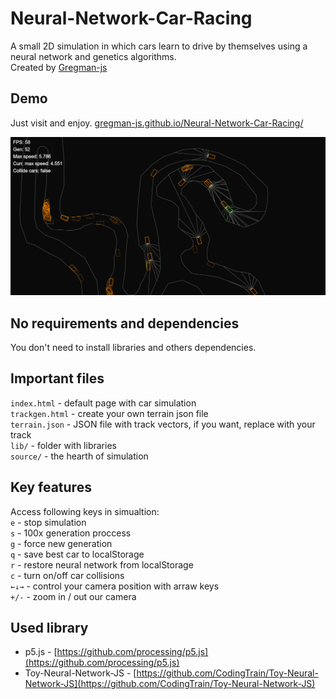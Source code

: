 # Neural-Network-Car-Racing
A small 2D simulation in which cars learn to drive by themselves using a neural network and genetics algorithms.  
Created by [Gregman-js](https://github.com/Gregman-js)

## Demo
Just visit and enjoy. [gregman-js.github.io/Neural-Network-Car-Racing/](https://gregman-js.github.io/Neural-Network-Car-Racing/)

![preview](https://raw.githubusercontent.com/Gregman-js/Neural-Network-Car-Racing/master/preview.png)

## No requirements and dependencies
You don't need to install libraries and others dependencies.

## Important files
`index.html` - default page with car simulation  
`trackgen.html` - create your own terrain json file  
`terrain.json` - JSON file with track vectors, if you want, replace with your track  
`lib/` - folder with libraries  
`source/` - the hearth of simulation  

## Key features
Access following keys in simualtion:  
`e` - stop simulation  
`s` - 100x generation proccess  
`g` - force new generation  
`q` - save best car to localStorage  
`r` - restore neural network from localStorage  
`c` - turn on/off car collisions  
`←↓→` - control your camera position with arraw keys  
`+/-` - zoom in / out our camera

## Used library
* p5.js - [https://github.com/processing/p5.js](https://github.com/processing/p5.js)
* Toy-Neural-Network-JS - [https://github.com/CodingTrain/Toy-Neural-Network-JS](https://github.com/CodingTrain/Toy-Neural-Network-JS)
